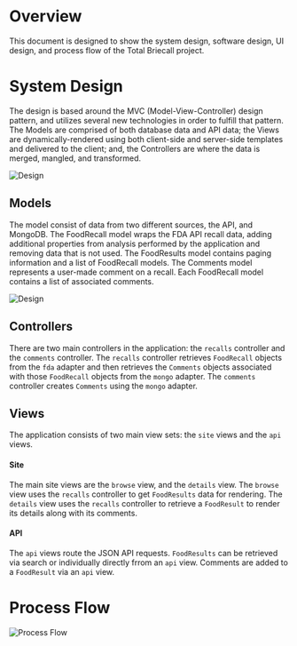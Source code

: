 # Overview
This document is designed to show the system design, software design, UI design, and process flow of the Total Briecall project.

# System Design
The design is based around the MVC (Model-View-Controller) design pattern, and utilizes several new technologies in order to fulfill that pattern. The Models are comprised of both database data and API data; the Views are dynamically-rendered using both client-side and server-side templates and delivered to the client; and, the Controllers are where the data is merged, mangled, and transformed.

![Design](/docs/images/MVC%20Design.png?raw=true)

## Models
The model consist of data from two different sources, the API, and MongoDB.  The FoodRecall model wraps the FDA API recall data, adding additional properties from analysis performed by the application and removing data that is not used. The FoodResults model contains paging information and a list of FoodRecall models. The Comments model represents a user-made comment on a recall. Each FoodRecall model contains a list of associated comments.

![Design](/docs/images/Models%20Diagram.png?raw=true)

## Controllers
There are two main controllers in the application: the `recalls` controller and the `comments` controller. The `recalls` controller retrieves `FoodRecall` objects from the `fda` adapter and then retrieves the `Comments` objects associated with those `FoodRecall` objects from the `mongo` adapter. The `comments` controller creates `Comments` using the `mongo` adapter.

## Views
The application consists of two main view sets: the `site` views and the `api` views.

#### Site
The main site views are the `browse` view, and the `details` view. The `browse` view uses the `recalls` controller to get `FoodResults` data for rendering. The `details` view uses the `recalls` controller to retrieve a `FoodResult` to render its details along with its comments.

#### API
The `api` views route the JSON API requests. `FoodResults` can be retrieved via search or individually directly frrom an `api` view. Comments are added to a `FoodResult` via an `api` view.

# Process Flow

![Process Flow](/docs/images/Process%20Flow.png?raw=true)